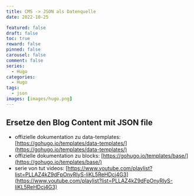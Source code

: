 ```yaml
---
title: CMS -> JSON als Datenquelle
date: 2022-10-25

featured: false
draft: false
toc: true
reward: false
pinned: false
carousel: false
comment: false
series:
  - Hugo
categories:
  - Hugo
tags:
  - json
images: [images/hugo.png]
---
```


## Ersetze den Blog Content mit JSON file

- offizielle dokumentation zu data-templates: [https://gohugo.io/templates/data-templates/](https://gohugo.io/templates/data-templates/)
- offizielle dokumentation zu blocks: [https://gohugo.io/templates/base/](https://gohugo.io/templates/base/)
- serie von tut videos: [https://www.youtube.com/playlist?list=PLLAZ4kZ9dFpOnyRlyS-liKL5ReHDcj4G3](https://www.youtube.com/playlist?list=PLLAZ4kZ9dFpOnyRlyS-liKL5ReHDcj4G3)
